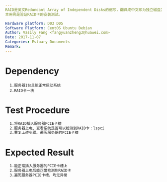 ```yaml
---
RAID是英文Redundant Array of Independent Disks的缩写，翻译成中文即为独立磁盘冗余阵列，或简称磁盘阵列。简单的说，RAID是一种把多块独立的硬盘（物理硬盘）按不同方式组合起来形成一个硬盘组（逻辑硬盘），从而提供比单个硬盘更高的存储性能和提供数据冗余的技术。RAID卡就是用来实现RAID功能的板卡，通常是由I/O处理器、硬盘控制器、硬盘连接器和缓存等一系列零组件构成的。
本用例是验证RAID卡的安装测试。

Hardware platform: D03 D05  
Software Platform: CentOS Ubuntu Debian 
Author: Vasily Fang <fangyuanzheng3@huawei.com>  
Date: 2017-11-07
Categories: Estuary Documents  
Remark:
---
```


# Dependency
```
  1.服务器1台且能正常启动系统
  2.RAID卡一块
```

# Test Procedure
```bash
  1.将RAID插入服务器PCIE卡槽
  2.服务器上电、查看系统是否可以检测到RAID卡：lspci
  3.重复上述步骤、遍历服务器的PCIE卡槽
```

# Expected Result
```bash
  1.能正常插入服务器的PCIE卡槽上
  2.服务器上电后能正常检测到RAID卡
  3.遍历服务器PCIE卡槽、均无异常
```
